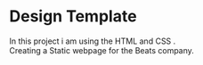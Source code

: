 # Design Template

In this project i am using the HTML and CSS .<br>
Creating a Static webpage for the Beats company.